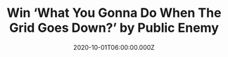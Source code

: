 ---
campaign-uuid: "c-da45c2a5-b580-4fee-a8f1-9abeb7cb26da"
type: "Competition"
category: "Music"
date: "2020-10-01T06:00:00.000Z"
end-date: "2020-11-01T23:59:00.000Z"
disable-form: false
is_promoted: false
has_entry_page: true
title: "Win ‘What You Gonna Do When The Grid Goes Down?’ by Public Enemy"
competition-description: "<p>Returning to Def Jam after more than two decades… Public\
  \ Enemy is back and louder than ever. 'What You Gonna Do When The Grid Goes Down'\
  \ is the revitalised social justice anthem of 2020. We are giving away a copy of\
  \ the icons’ finest effort in decades to a lucky member.</p>\n<p>Click below for\
  \ a chance to win.</p>\n"
hero-header: "Win ‘What You Gonna Do When The Grid Goes Down?’ by Public Enemy"
terms-confirmation: "N/A"
banner-img: "https://assets.expresslyapp.com/asset-dcb1e1bb-cb74-4254-ab0e-811e1c8721ff.jpg"
logo-left-href: "http://club.expressly.io"
logo-left-image: "https://assets.expresslyapp.com/asset-597bd103-c807-46a5-a029-567cb6412753.jpg"
logo-left-title: "Expressly club"
bg-image-hero: "https://assets.expresslyapp.com/asset-f1325f0a-41ba-4c45-a0af-c1434086f812.png"
bg-image-first: "https://assets.expresslyapp.com/asset-7471e5fd-27aa-45bb-a233-cdcb8614f810.jpg"
section1-content: "<p>Public Enemy rewrote the rules of hip-hop, becoming the most\
  \ influential and controversial rap group of the late '80s and, for many, the definitive\
  \ rap group of all time.</p>\n<p>Returning to Def Jam after more than two decades,\
  \ Public Enemy is back and louder than ever! 'What You Gonna Do When The Grid Goes\
  \ Down' is the revitalised social justice anthem of 2020 and the body of work is\
  \ a call to action, inciting justice for the black community. The album features\
  \ artists such as DJ Premier, Mike D, Ice-T, PMD, Run DMC, and Jahi.</p>\n<p>Click\
  \ below and it could be yours.</p>\n"
entry-title: "Win ‘What You Gonna Do When The Grid Goes Down?’ by Public Enemy"
entry-content: "<p>Enter the draw to win ‘What You Gonna Do When The Grid Goes Down?’\
  \ by Public Enemy by completing the form below before 23:59 on the 1st of November\
  \  2020.</p>\n"
has-winner: false
prize-description: "‘What You Gonna Do When The Grid Goes Down?’ by Public Enemy"
special-conditions: "Multiple entries are allowed up to one every day.\r\n\r\nThis\
  \ competition is also available on: https://aaa.nme.com/competitions/public-enemy-new-album-giveaway"
country-restrictions:
- "GB"
---